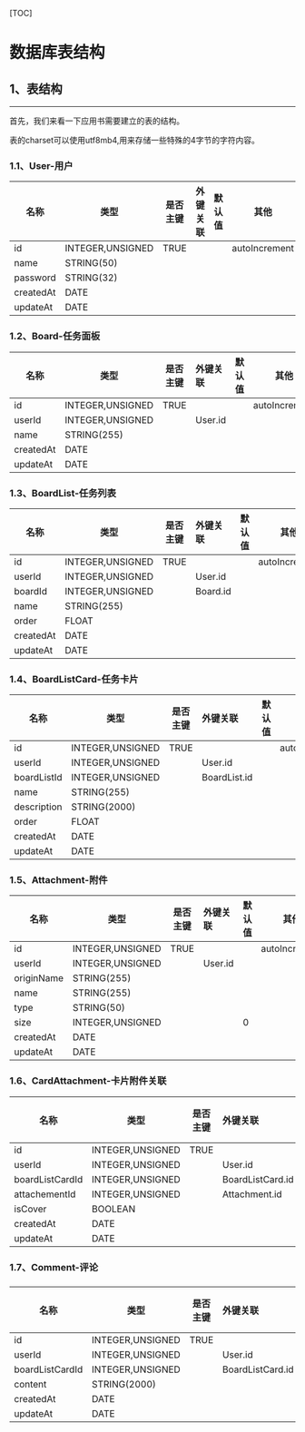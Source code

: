 [TOC]

# 数据库表结构

## 1、表结构

---

首先，我们来看一下应用书需要建立的表的结构。

表的charset可以使用utf8mb4,用来存储一些特殊的4字节的字符内容。

### 1.1、User-用户

| 名称      | 类型             | 是否主键 | 外键关联 | 默认值 | 其他          |
| --------- | ---------------- | -------- | :------- | ------ | ------------- |
| id        | INTEGER,UNSIGNED | TRUE     |          |        | autoIncrement |
| name      | STRING(50)       |          |          |        |               |
| password  | STRING(32)       |          |          |        |               |
| createdAt | DATE             |          |          |        |               |
| updateAt  | DATE             |          |          |        |               |

### 1.2、Board-任务面板

| 名称      | 类型             | 是否主键 | 外键关联 | 默认值 | 其他          |
| --------- | ---------------- | -------- | :------- | ------ | ------------- |
| id        | INTEGER,UNSIGNED | TRUE     |          |        | autoIncrement |
| userId    | INTEGER,UNSIGNED |          | User.id  |        |               |
| name      | STRING(255)      |          |          |        |               |
| createdAt | DATE             |          |          |        |               |
| updateAt  | DATE             |          |          |        |               |

### 1.3、BoardList-任务列表

| 名称      | 类型             | 是否主键 | 外键关联 | 默认值 | 其他          |
| --------- | ---------------- | -------- | :------- | ------ | ------------- |
| id        | INTEGER,UNSIGNED | TRUE     |          |        | autoIncrement |
| userId    | INTEGER,UNSIGNED |          | User.id  |        |               |
| boardId   | INTEGER,UNSIGNED |          | Board.id |        |               |
| name      | STRING(255)      |          |          |        |               |
| order     | FLOAT            |          |          |        |               |
| createdAt | DATE             |          |          |        |               |
| updateAt  | DATE             |          |          |        |               |

### 1.4、BoardListCard-任务卡片

| 名称        | 类型             | 是否主键 | 外键关联     | 默认值 | 其他          |
| ----------- | ---------------- | -------- | :----------- | ------ | ------------- |
| id          | INTEGER,UNSIGNED | TRUE     |              |        | autoIncrement |
| userId      | INTEGER,UNSIGNED |          | User.id      |        |               |
| boardListId | INTEGER,UNSIGNED |          | BoardList.id |        |               |
| name        | STRING(255)      |          |              |        |               |
| description | STRING(2000)     |          |              |        |               |
| order       | FLOAT            |          |              |        |               |
| createdAt   | DATE             |          |              |        |               |
| updateAt    | DATE             |          |              |        |               |

### 1.5、Attachment-附件

| 名称       | 类型             | 是否主键 | 外键关联 | 默认值 | 其他          |
| ---------- | ---------------- | -------- | :------- | ------ | ------------- |
| id         | INTEGER,UNSIGNED | TRUE     |          |        | autoIncrement |
| userId     | INTEGER,UNSIGNED |          | User.id  |        |               |
| originName | STRING(255)      |          |          |        |               |
| name       | STRING(255)      |          |          |        |               |
| type       | STRING(50)       |          |          |        |               |
| size       | INTEGER,UNSIGNED |          |          | 0      |               |
| createdAt  | DATE             |          |          |        |               |
| updateAt   | DATE             |          |          |        |               |

### 1.6、CardAttachment-卡片附件关联

| 名称            | 类型             | 是否主键 | 外键关联         | 默认值 | 其他          |
| --------------- | ---------------- | -------- | :--------------- | ------ | ------------- |
| id              | INTEGER,UNSIGNED | TRUE     |                  |        | autoIncrement |
| userId          | INTEGER,UNSIGNED |          | User.id          |        |               |
| boardListCardId | INTEGER,UNSIGNED |          | BoardListCard.id |        |               |
| attachementId   | INTEGER,UNSIGNED |          | Attachment.id    |        |               |
| isCover         | BOOLEAN          |          |                  | 0      |               |
| createdAt       | DATE             |          |                  |        |               |
| updateAt        | DATE             |          |                  |        |               |

### 1.7、Comment-评论

### 

| 名称            | 类型             | 是否主键 | 外键关联         | 默认值 | 其他          |
| --------------- | ---------------- | -------- | :--------------- | ------ | ------------- |
| id              | INTEGER,UNSIGNED | TRUE     |                  |        | autoIncrement |
| userId          | INTEGER,UNSIGNED |          | User.id          |        |               |
| boardListCardId | INTEGER,UNSIGNED |          | BoardListCard.id |        |               |
| content         | STRING(2000)     |          |                  |        |               |
| createdAt       | DATE             |          |                  |        |               |
| updateAt        | DATE             |          |                  |        |               |